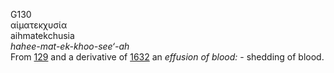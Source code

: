 <body>
  <p>G130<br>  αἱματεκχυσία  <br> aihmatekchusia  <br><i>hahee-mat-ek-khoo-see‘-ah </i><br>From <a href="g0129.htm">129</a> and a derivative of <a href="g1632.htm">1632</a>  an <i>effusion</i> <i>of</i> <i>blood:</i> - shedding of blood.<br></p>
 </body>
